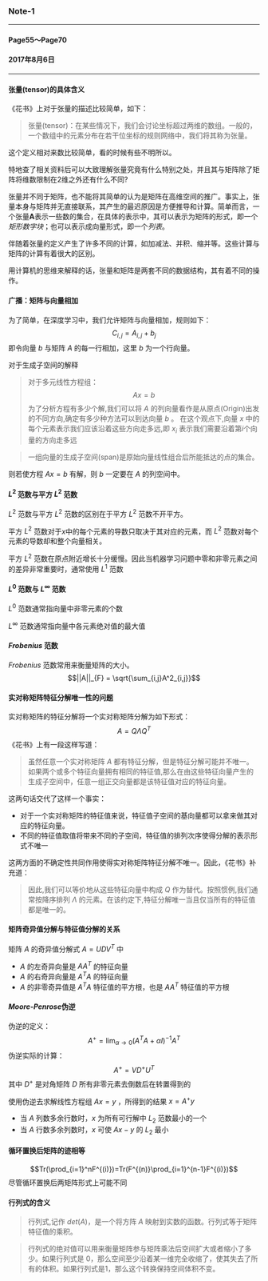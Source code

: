 ### Note-1
---
#### Page55～Page70
#### 2017年8月6日
---
#### **张量(tensor)的具体含义**

《花书》上对于张量的描述比较简单，如下：  
> 张量(tensor)：在某些情况下，我们会讨论坐标超过两维的数组。一般的，一个数组中的元素分布在若干位坐标的规则网络中，我们将其称为张量。

这个定义相对来数比较简单，看的时候有些不明所以。

特地查了相关资料后可以大致理解张量究竟有什么特别之处，并且其与矩阵除了矩阵将维数限制在2维之外还有什么不同?

张量并不同于矩阵，也不能将其简单的认为是矩阵在高维空间的推广。事实上，张量本身与矩阵并无直接联系，其产生的最迟原因是方便推导和计算。简单而言，一个张量**A**表示一些数的集合，在具体的表示中，其可以表示为矩阵的形式，即一个*矩形数字块*；也可以表示成向量形式，即一个*列表*。

伴随着张量的定义产生了许多不同的计算，如加减法、并积、缩并等。这些计算与矩阵的计算有着很大的区别。

用计算机的思维来解释的话，张量和矩阵是两套不同的数据结构，其有着不同的操作。

#### **广播：矩阵与向量相加**
为了简单，在深度学习中，我们允许矩阵与向量相加，规则如下：
$$C_{i,j} = A_{i,j} + b_{j}　$$
即令向量 $b$ 与矩阵 $A$ 的每一行相加，这里 $b$ 为一个行向量。

 对于生成子空间的解释
>对于多元线性方程组：
>$$Ax=b$$
>为了分析方程有多少个解,我们可以将 $A$ 的列向量看作是从原点(Origin)出发的不同方向,确定有多少种方法可以到达向量 $b$ 。
>在这个观点下,向量 $x$ 中的每个元素表示我们应该沿着这些方向走多远,即 $x_{i}$ 表示我们需要沿着第$i$个向量的方向走多远

>一组向量的生成子空间(span)是原始向量线性组合后所能抵达的点的集合。

则若使方程 $Ax=b$ 有解，则 $b$ 一定要在 $A$ 的列空间中。

#### **$L^2$ 范数与平方 $L^2$ 范数**
$L^2$ 范数与平方 $L^2$ 范数的区别在于平方 $L^2$ 范数不开平方。

平方 $L^2$ 范数对于$x$中的每个元素的导数只取决于其对应的元素，而 $L^2$ 范数对每个元素的导数却和整个向量相关。

平方 $L^2$ 范数在原点附近增长十分缓慢。因此当机器学习问题中零和非零元素之间的差异非常重要时，通常使用 $L^1$ 范数

#### **$L^0$ 范数与 $L^\infty$ 范数**
 $L^0$ 范数通常指向量中非零元素的个数

 $L^\infty$ 范数通常指向量中各元素绝对值的最大值

#### **$Frobenius$ 范数**
 $Frobenius$ 范数常用来衡量矩阵的大小。
$$||A||_{F} = \sqrt{\sum_{i,j}A^2_{i,j}}$$

#### **实对称矩阵特征分解唯一性的问题**
实对称矩阵的特征分解将一个实对称矩阵分解为如下形式：
$$A=Q\Lambda Q^T$$
《花书》上有一段这样写道：
>虽然任意一个实对称矩阵 $A$ 都有特征分解，但是特征分解可能并不唯一。如果两个或多个特征向量拥有相同的特征值,那么在由这些特征向量产生的生成子空间中，任意一组正交向量都是该特征值对应的特征向量。

这两句话交代了这样一个事实：

+ 对于一个实对称矩阵的特征值来说，特征值子空间的基向量都可以拿来做其对应的特征向量。
+ 不同的特征值取值将带来不同的子空间，特征值的排列次序使得分解的表示形式不唯一

这两方面的不确定性共同作用使得实对称矩阵特征分解不唯一。因此，《花书》补充道：
>因此,我们可以等价地从这些特征向量中构成 $Q$ 作为替代。按照惯例,我们通常按降序排列 $\Lambda$ 的元素。在该约定下,特征分解唯一当且仅当所有的特征值都是唯一的。

#### **矩阵奇异值分解与特征值分解的关系**
矩阵 $A$ 的奇异值分解式 $A=UDV^T$ 中
+ $A$ 的左奇异向量是 $AA^T$ 的特征向量
+ $A$ 的右奇异向量是 $A^TA$ 的特征向量
+ $A$ 的非零奇异值是 $A^TA$ 特征值的平方根，也是 $AA^T$ 特征值的平方根

#### **$Moore$-$Penrose$伪逆**
伪逆的定义：
$$A^+=\lim_{\alpha\rightarrow0}(A^TA+\alpha I)^{-1}A^T$$
伪逆实际的计算：
$$A^+=VD^+U^T$$
其中 $D^+$ 是对角矩阵 $D$ 所有非零元素去倒数后在转置得到的

使用伪逆去求解线性方程组 $Ax=y$ ，所得到的结果 $x=A^+y$
+ 当 $A$ 列数多余行数时，$x$ 为所有可行解中 $L_{2}$ 范数最小的一个
+ 当 $A$ 行数多余列数时，$x$ 可使 $Ax-y$ 的 $L_{2}$ 最小

#### **循环置换后矩阵的迹相等**
$$Tr(\prod_{i=1}^nF^{(i)})=Tr(F^{(n)}\prod_{i=1}^{n-1}F^{(i)})$$
尽管循环置换后两矩阵形式上可能不同

#### **行列式的含义**
>行列式,记作 $det(A)$，是一个将方阵 $A$ 映射到实数的函数。行列式等于矩阵特征值的乘积。

>行列式的绝对值可以用来衡量矩阵参与矩阵乘法后空间扩大或者缩小了多少。如果行列式是 0，那么空间至少沿着某一维完全收缩了，使其失去了所有的体积。如果行列式是1，那么这个转换保持空间体积不变。
